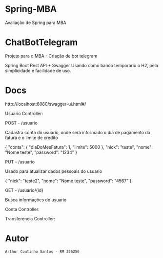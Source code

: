 # Spring-MBA
Avaliação de Spring para MBA

# ChatBotTelegram
Projeto para o MBA - Criação de bot  telegram

Spring Boot Rest API + Swagger
Usando como banco temporario o H2, pela simplicidade e facilidade de uso.

# Docs

http://localhost:8080/swagger-ui.html#/

Usuario Controller:

POST - /usuario

Cadastra conta do usuario, onde será informado o dia de pagamento da fatura e o limite de credito

{
  "conta": {
    "diaDoMesFatura": 1,
    "limite": 5000
  },
  "nick": "teste",
  "nome": "Nome teste",
  "password": "1234"
}

PUT - /usuario

Usado para atualizar dados pessoais do usuario

{
  "nick": "teste2",
  "nome": "Nome teste",
  "password": "4567"
}

GET - /usuario/{id}

Busca informações do usuario

Conta Controller:


Transferencia Controller:




# Autor

```
Arthur Coutinho Santos - RM 336256
```
